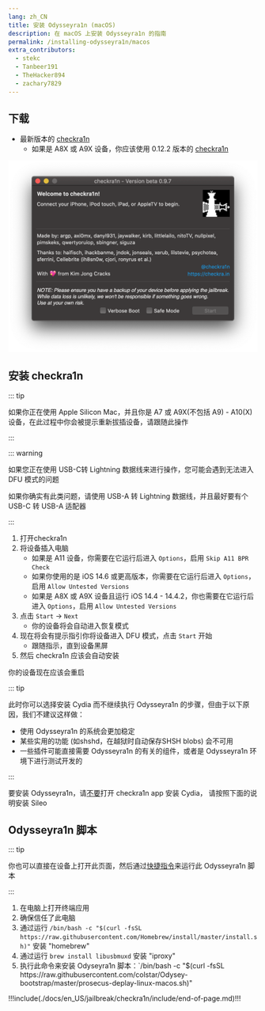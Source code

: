 ```yaml
---
lang: zh_CN
title: 安装 Odysseyra1n (macOS)
description: 在 macOS 上安装 Odysseyra1n 的指南
permalink: /installing-odysseyra1n/macos
extra_contributors:
  - stekc
  - Tanbeer191
  - TheHacker894
  - zachary7829
---
```


## 下载

- 最新版本的 [checkra1n](https://checkra.in)
  - 如果是 A8X 或 A9X 设备，你应该使用 0.12.2 版本的 [checkra1n](https://checkra.in/releases/0.12.2-beta#all-downloads)

![checkra1n 截图](/assets/images/checkra1n.png)

## 安装 checkra1n

::: tip

如果你正在使用 Apple Silicon Mac，并且你是 A7 或 A9X(不包括 A9) - A10(X) 设备，在此过程中你会被提示重新拔插设备，请跟随此操作

:::

::: warning

如果您正在使用 USB-C转 Lightning 数据线来进行操作，您可能会遇到无法进入DFU 模式的问题

如果你确实有此类问题，请使用 USB-A 转 Lightning 数据线，并且最好要有个 USB-C 转 USB-A 适配器

:::

1. 打开checkra1n
2. 将设备插入电脑
   - 如果是 A11 设备，你需要在它运行后进入 `Options`，启用 `Skip A11 BPR Check`
   - 如果你使用的是 iOS 14.6 或更高版本，你需要在它运行后进入 `Options`，启用 `Allow Untested Versions`
   - 如果是 A8X 或 A9X 设备且运行 iOS 14.4 - 14.4.2，你也需要在它运行后进入 `Options`，启用 `Allow Untested Versions`
3. 点击 `Start` -> `Next`
   - 你的设备将会自动进入恢复模式
4. 现在将会有提示指引你将设备进入 <router-link to="/faq/#what-is-dfu-mode">DFU 模式</router-link>，点击 `Start` 开始
   - 跟随指示，直到设备黑屏
5. 然后 checkra1n 应该会自动安装

你的设备现在应该会重启

<!--Will probably make this better later on but this will work for now-->

::: tip

此时你可以选择安装 Cydia 而不继续执行 Odysseyra1n 的步骤，但由于以下原因，我们不建议这样做：

- 使用 Odysseyra1n 的系统会更加稳定
- 某些实用的功能 (如shshd，在越狱时自动保存SHSH blobs) 会不可用
- 一些插件可能直接需要 Odysseyra1n 的有关的组件，或者是 Odysseyra1n 环境下进行测试开发的

:::

要安装 Odysseyra1n，请<u>不要</u>打开 checkra1n app 安装 Cydia， 请按照下面的说明安装 Sileo

## Odysseyra1n 脚本

::: tip

你也可以直接在设备上打开此页面，然后通过[快捷指令](https://www.icloud.com/shortcuts/8d4e206d568d4aadb624b2a6191a3771)来运行此 Odysseyra1n 脚本

:::

1. 在电脑上打开终端应用
2. 确保信任了此电脑
3. 通过运行 `/bin/bash -c "$(curl -fsSL https://raw.githubusercontent.com/Homebrew/install/master/install.sh)"` 安装 "homebrew"
4. 通过运行 `brew install libusbmuxd` 安装 "iproxy"
5. 执行此命令来安装 Odyseyra1n 脚本：\`/bin/bash -c "$(curl -fsSL https\://raw\.githubusercontent.com/colstar/Odysey-bootstrap/master/prosecus-deplay-linux-macos.sh)"

!!!include(./docs/en_US/jailbreak/checkra1n/include/end-of-page.md)!!!
